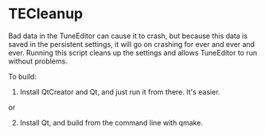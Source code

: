 # TECleanup

Bad data in the TuneEditor can cause it to crash, but because this data is 
saved in the persistent settings, it will go on crashing for ever and ever and
ever. Running this script cleans up the settings and allows TuneEditor to run
without problems.

To build:

1. Install QtCreator and Qt, and just run it from there. It's easier.

or

2. Install Qt, and build from the command line with qmake.
